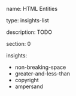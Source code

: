name: HTML Entities

type: insights-list

description: TODO

section: 0

insights:

- non-breaking-space
- greater-and-less-than
- copyright
- ampersand
